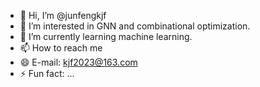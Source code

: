 - 👋 Hi, I’m @junfengkjf
- 👀 I’m interested in GNN and combinational optimization.
- 🌱 I’m currently learning machine learning.
- 📫 How to reach me
- 😄 E-mail: kjf2023@163.com
- ⚡ Fun fact: ...

<!---
junfengkjf/junfengkjf is a ✨ special ✨ repository because its `README.md` (this file) appears on your GitHub profile.
You can click the Preview link to take a look at your changes.
--->
